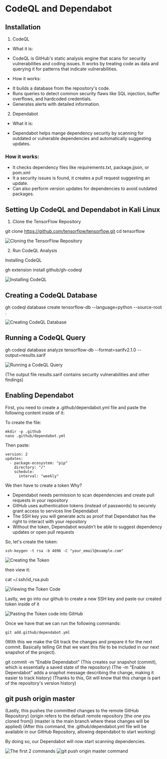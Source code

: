 # CodeQL and Dependabot

## Installation

1. CodeQL
- What it is:
+ CodeQL is GitHub's static analysis engine that scans for security vulnerabilities
and coding issues. It works by treating code as data and querying it for patterns that indicate vulnerabilities.

- How it works:
+ It builds a database from the repository's code.
+ Runs queries to detect common security flaws like SQL injection, buffer overflows, and hardcoded credentials.
+ Generates alerts with detailed information.

2. Dependabot
- What it is:
+ Dependabot helps mange dependency security by scanning for outdated or vulnerable dependencies
and automatically suggesting updates.

### How it works:
+ It checks dependency files like requirements.txt, package.jjson, or pom.xml
+ It a security issues is found, it creates a pull request suggesting an update.
+ Can also perform version updates for dependencies to avoid outdated packages.

## Setting Up CodeQL and Dependabot in Kali Linux

1. Clone the TensorFlow Repository

git clone https://github.com/tensorflow/tensorflow.git
cd tensorflow

![Cloning the TensorFlow Repository](studentworker_screenshots/tensorflow%20clone.PNG)

2. Run CodeQL Analysis

Installing CodeQL

gh extension install github/gh-codeql

![Installing CodeQL](studentworker_screenshots/install%20codeQL.PNG)

## Creating a CodeQL Database

gh codeql database create tensorflow-db --language=python --source-root .

![Creating CodeQL Database](studentworker_screenshots/CreateCodeQLDataBase.PNG)

## Running a CodeQL Query

gh codeql database analyze tensorflow-db --format=sarifv2.1.0 --output=results.sarif

![Running a CodeQL Query](studentworker_screenshots/QueryCodeQL.PNG)

(The output file results.sarif contains security vulnerabilities and other findings)

## Enabling Dependabot

First, you need to create a .github/dependabot.yml file
and paste the following content inside of it:

To create the file:

```shell
mkdir -p .github
nano .github/dependabot.yml
```

Then paste:

```shell
version: 2
updates:
  - package-ecosystem: "pip"
    directory: "/"
    schedule:
      interval: "weekly"
``````
We then have to create a token
Why?
- Dependabot needs permission to scan dependencies and create pull requests in your repository
- GitHub uses authentication tokens (instead of passwords) to securely grant access to services line Dependabot
- The SSH key you will generate acts as proof that Dependabot has the right to interact with your repository
- Without the token, Dependabot wouldn't be able to suggest dependency updates or open pull requests

So, let's create the token:

`ssh-keygen -t rsa -b 4096 -C "your_email@example.com"`

![Creating the Token](studentworker_screenshots/key.PNG)

then view it:

cat ~/.ssh/id_rsa.pub

![Viewing the Token Code](studentworker_screenshots/key2.PNG)

Lastly, we go into our github to create a new SSH key and paste our created token inside of it

![Pasting the Token code into GitHub](studentworker_screenshots/key4.PNG)

Once we have that we can run the following commands:

`git add.github/dependabot.yml`

(With this we make the Git track the changes and prepare it for the next commit.
Basically telling Git that we want this file to be included in our next snapshot of the project).

git commit -m "Enable Dependabot"
(This creates our snapshot (commit), which is essentially a saved state of the repository)
(The -m "Enable Dependabot" adds a snaphot message describing the change, making it easier to track history)
(Thanks to this, Git will know that this change is part of the repository's version history)

## git push origin master

(Lastly, this pushes the committed changes to the remote GitHub Repository)
(origin refers to the default remote repository [the one you cloned from])
(master is the main branch where these changes will be applied)
(After this command, the .github/dependabot.yml file will be available in our GitHub Repository, allowing dependabot to start working)

By doing so, our Dependabot will now start scanning dependencies.

![The first 2 commands](../...//1.PNG)
![git push origin master command](studentworker_screenshots/key3.PNG)